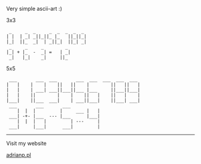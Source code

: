 Very simple ascii-art :)

3x3
```
 _     _  _     _  _  _  _  _ 
| |  | _| _||_||_ |_   ||_||_|
|_|  ||_  _|  | _||_|  ||_| _|
 _     _     _        _
|_| + |_  -  _| =   | _|
 _|   |_|    _|     ||_
```

5x5
```
 ___       ___  ___       ___  ___  ___  ___  ___
|   |    |    |    ||   ||    |        ||   ||   |
|   |    | ___| ___||___||___ |___     ||___||___|
|   |    ||        |    |    ||   |    ||   |    |
|___|    ||___  ___|    | ___||___|    ||___| ___|
 ___       ___       ___
    |  |  |         |     ___ |   |
 ___| -+- |___  --- |___      |___|
    |  |  |   |         | ---     |
 ___|     |___|      ___|         |
```

---
Visit my website

[adrianp.pl](https://adrianp.pl/)
